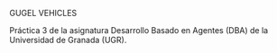 GUGEL VEHICLES

Práctica 3 de la asignatura Desarrollo Basado en Agentes (DBA) de la Universidad de Granada (UGR).
